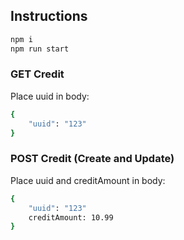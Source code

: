 ## Instructions
```bash
npm i
npm run start
```

### GET Credit
Place uuid in body:
```bash
{
    "uuid": "123"
}
```


### POST Credit (Create and Update)
Place uuid and creditAmount in body:
```bash
{
    "uuid": "123"
    creditAmount: 10.99
}
```
